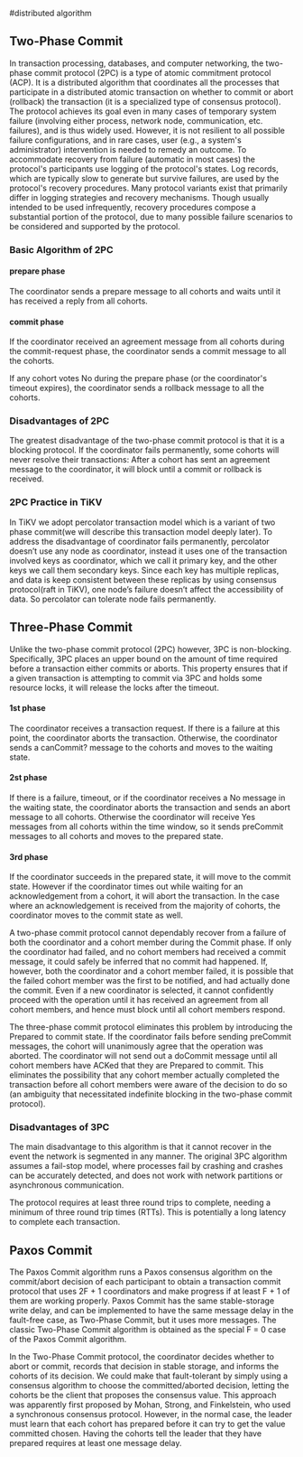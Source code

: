 #distributed algorithm

## Two-Phase Commit

In transaction processing, databases, and computer networking, the two-phase commit protocol (2PC) is a type of atomic commitment protocol (ACP). It is a distributed algorithm that coordinates all the processes that participate in a distributed atomic transaction on whether to commit or abort (rollback) the transaction (it is a specialized type of consensus protocol). The protocol achieves its goal even in many cases of temporary system failure (involving either process, network node, communication, etc. failures), and is thus widely used. However, it is not resilient to all possible failure configurations, and in rare cases, user (e.g., a system's administrator) intervention is needed to remedy an outcome. To accommodate recovery from failure (automatic in most cases) the protocol's participants use logging of the protocol's states. Log records, which are typically slow to generate but survive failures, are used by the protocol's recovery procedures. Many protocol variants exist that primarily differ in logging strategies and recovery mechanisms. Though usually intended to be used infrequently, recovery procedures compose a substantial portion of the protocol, due to many possible failure scenarios to be considered and supported by the protocol.

### Basic Algorithm of 2PC

#### prepare phase

The coordinator sends a prepare message to all cohorts and waits until it has received a reply from all cohorts.

#### commit phase

If the coordinator received an agreement message from all cohorts during the commit-request phase, the coordinator sends a commit message to all the cohorts.

If any cohort votes No during the prepare phase (or the coordinator's timeout expires), the coordinator sends a rollback message to all the cohorts.

### Disadvantages of 2PC

The greatest disadvantage of the two-phase commit protocol is that it is a blocking protocol. If the coordinator fails permanently, some cohorts will never resolve their transactions: After a cohort has sent an agreement message to the coordinator, it will block until a commit or rollback is received.

### 2PC Practice in TiKV

In TiKV we adopt percolator transaction model which is a variant of two phase commit(we will describe this transaction model deeply later). To address the disadvantage of coordinator fails permanently, percolator doesn’t use any node as coordinator, instead it uses one of the transaction involved keys as coordinator, which we call it primary key, and the other keys we call them secondary keys. Since each key has multiple replicas, and data is keep consistent between these replicas by using consensus protocol(raft in TiKV), one node’s failure doesn’t affect the accessibility of data. So percolator can tolerate node fails permanently.

## Three-Phase Commit 

Unlike the two-phase commit protocol (2PC) however, 3PC is non-blocking. Specifically, 3PC places an upper bound on the amount of time required before a transaction either commits or aborts. This property ensures that if a given transaction is attempting to commit via 3PC and holds some resource locks, it will release the locks after the timeout.

#### 1st phase
The coordinator receives a transaction request. If there is a failure at this point, the coordinator aborts the transaction. Otherwise, the coordinator sends a canCommit? message to the cohorts and moves to the waiting state.

#### 2st phase
If there is a failure, timeout, or if the coordinator receives a No message in the waiting state, the coordinator aborts the transaction and sends an abort message to all cohorts. Otherwise the coordinator will receive Yes messages from all cohorts within the time window, so it sends preCommit messages to all cohorts and moves to the prepared state.

#### 3rd phase
If the coordinator succeeds in the prepared state, it will move to the commit state. However if the coordinator times out while waiting for an acknowledgement from a cohort, it will abort the transaction. In the case where an acknowledgement is received from the majority of cohorts, the coordinator moves to the commit state as well.

A two-phase commit protocol cannot dependably recover from a failure of both the coordinator and a cohort member during the Commit phase. If only the coordinator had failed, and no cohort members had received a commit message, it could safely be inferred that no commit had happened. If, however, both the coordinator and a cohort member failed, it is possible that the failed cohort member was the first to be notified, and had actually done the commit. Even if a new coordinator is selected, it cannot confidently proceed with the operation until it has received an agreement from all cohort members, and hence must block until all cohort members respond.

The three-phase commit protocol eliminates this problem by introducing the Prepared to commit state. If the coordinator fails before sending preCommit messages, the cohort will unanimously agree that the operation was aborted. The coordinator will not send out a doCommit message until all cohort members have ACKed that they are Prepared to commit. This eliminates the possibility that any cohort member actually completed the transaction before all cohort members were aware of the decision to do so (an ambiguity that necessitated indefinite blocking in the two-phase commit protocol).

### Disadvantages of 3PC

The main disadvantage to this algorithm is that it cannot recover in the event the network is segmented in any manner. The original 3PC algorithm assumes a fail-stop model, where processes fail by crashing and crashes can be accurately detected, and does not work with network partitions or asynchronous communication.

The protocol requires at least three round trips to complete, needing a minimum of three round trip times (RTTs). This is potentially a long latency to complete each transaction.

## Paxos Commit

The Paxos Commit algorithm runs a Paxos consensus algorithm on the commit/abort decision of each participant to obtain a transaction commit protocol that uses 2F + 1 coordinators and make progress if at least F + 1 of them are working properly. Paxos Commit has the same stable-storage write delay, and can be implemented to have the same message delay in the fault-free case, as Two-Phase Commit, but it uses more messages. The classic Two-Phase Commit algorithm is obtained as the special F = 0 case of the Paxos Commit algorithm.

In the Two-Phase Commit protocol, the coordinator decides whether to abort or commit, records that decision in stable storage, and informs the cohorts of its decision. We could make that fault-tolerant by simply using a consensus algorithm to choose the committed/aborted decision, letting the cohorts be the client that proposes the consensus value. This approach was apparently first proposed by Mohan, Strong, and Finkelstein, who used a synchronous consensus protocol. However, in the normal case, the leader must learn that each cohort has prepared before it can try to get the value committed chosen. Having the cohorts tell the leader that they have prepared requires at least one message delay. 
